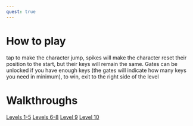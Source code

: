 ```yaml
---
quest: true
---
```


# How to play
tap to make the character jump, spikes will make the character reset their position to the start, but their keys will remain the same. Gates can be unlocked if you have enough keys (the gates will indicate how many keys you need in minimum), to win, exit to the right side of the level

# Walkthroughs

[Levels 1-5](https://youtu.be/KxCLUYUwVoE)
[Levels 6-8](https://youtu.be/nUk3ClUYFqI)
[Level 9](https://youtu.be/b66HY7NRtjE)
[Level 10](https://youtu.be/qoPeV7GYJQM)